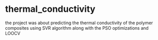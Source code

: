 # thermal_conductivity
the project was about predicting the thermal conductivity of the polymer composites using SVR algorithm along with the PSO optimizations and LOOCV
